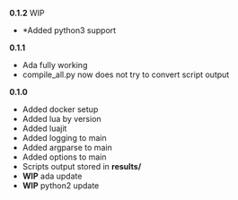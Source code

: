 **0.1.2** WIP

- *Added python3 support

**0.1.1**

- Ada fully working
- compile_all.py now does not try to convert script output

**0.1.0**

- Added docker setup
- Added lua by version
- Added luajit
- Added logging to main
- Added argparse to main
- Added options to main
- Scripts output stored in **results/**
- **WIP** ada update
- **WIP** python2 update
